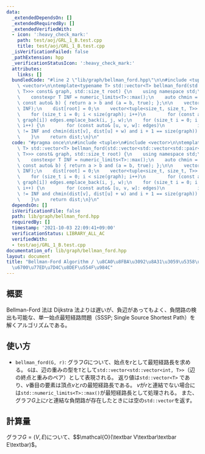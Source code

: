 ```yaml
---
data:
  _extendedDependsOn: []
  _extendedRequiredBy: []
  _extendedVerifiedWith:
  - icon: ':heavy_check_mark:'
    path: test/aoj/GRL_1_B.test.cpp
    title: test/aoj/GRL_1_B.test.cpp
  _isVerificationFailed: false
  _pathExtension: hpp
  _verificationStatusIcon: ':heavy_check_mark:'
  attributes:
    links: []
  bundledCode: "#line 2 \"lib/graph/bellman_ford.hpp\"\n\n#include <tuple>\n#include\
    \ <vector>\n\ntemplate<typename T> std::vector<T> bellman_ford(std::vector<std::vector<std::pair<std::size_t,\
    \ T>>> const& graph, std::size_t root) {\n    using namespace std;\n    static_assert(is_signed_v<T>);\n\
    \    constexpr T INF = numeric_limits<T>::max();\n    auto chmin = [](auto& a,\
    \ const auto& b) { return a > b and (a = b, true); };\n\n    vector<T> dist(size(graph),\
    \ INF);\n    dist[root] = 0;\n    vector<tuple<size_t, size_t, T>> edges{};\n\
    \    for (size_t i = 0; i < size(graph); i++)\n        for (const auto& [j, w]:\
    \ graph[i]) edges.emplace_back(i, j, w);\n    for (size_t i = 0; i < size(graph);\
    \ i++) {\n        for (const auto& [u, v, w]: edges)\n            if (dist[u]\
    \ != INF and chmin(dist[v], dist[u] + w) and i + 1 == size(graph)) return {};\n\
    \    }\n    return dist;\n}\n"
  code: "#pragma once\n\n#include <tuple>\n#include <vector>\n\ntemplate<typename\
    \ T> std::vector<T> bellman_ford(std::vector<std::vector<std::pair<std::size_t,\
    \ T>>> const& graph, std::size_t root) {\n    using namespace std;\n    static_assert(is_signed_v<T>);\n\
    \    constexpr T INF = numeric_limits<T>::max();\n    auto chmin = [](auto& a,\
    \ const auto& b) { return a > b and (a = b, true); };\n\n    vector<T> dist(size(graph),\
    \ INF);\n    dist[root] = 0;\n    vector<tuple<size_t, size_t, T>> edges{};\n\
    \    for (size_t i = 0; i < size(graph); i++)\n        for (const auto& [j, w]:\
    \ graph[i]) edges.emplace_back(i, j, w);\n    for (size_t i = 0; i < size(graph);\
    \ i++) {\n        for (const auto& [u, v, w]: edges)\n            if (dist[u]\
    \ != INF and chmin(dist[v], dist[u] + w) and i + 1 == size(graph)) return {};\n\
    \    }\n    return dist;\n}\n"
  dependsOn: []
  isVerificationFile: false
  path: lib/graph/bellman_ford.hpp
  requiredBy: []
  timestamp: '2021-10-03 22:09:41+09:00'
  verificationStatus: LIBRARY_ALL_AC
  verifiedWith:
  - test/aoj/GRL_1_B.test.cpp
documentation_of: lib/graph/bellman_ford.hpp
layout: document
title: "Bellman-Ford Algorithm / \u8CA0\u8FBA\u3092\u8A31\u3059\u5358\u4E00\u59CB\u70B9\
  \u6700\u77ED\u7D4C\u8DEF\u554F\u984C"
---
```


## 概要

Bellman-Ford 法は Dijkstra 法よりは遅いが、負辺があってもよく、負閉路の検出も可能な、単一始点最短経路問題（SSSP; Single Source Shortest Path）を解くアルゴリズムである。

## 使い方

- `bellman_ford(G, r)`: グラフ$G$について、始点を$r$として最短経路長を求める。
  `G`は、辺の重みの型を`T`として`std::vector<std::vector<int, T>>`（辺の終点と重みのペア）として表現される。 返り値は`std::vector<T>`
  であり、$v$番目の要素は頂点$v$と$r$の最短経路長である。 $v$が$r$と連結でない場合には`std::numeric_limits<T>::max()`が最短経路長として処理される。
  また、グラフ$G$上に$r$と連結な負閉路が存在したときには空の`std::vector`を返す。

## 計算量

グラフ$G=(V,E)$について、$$\mathcal{O}(\textbar V\textbar\textbar E\textbar)$。

